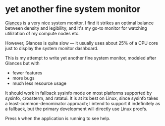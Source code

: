 # yet another fine system monitor

[Glances](https://glances.readthedocs.io/) is a very nice system monitor.  I
find it strikes an optimal balance between density and legibility, and it's my
go-to monitor for watching utilization of my compute nodes etc.

However, Glances is quite slow — it usually uses about 25% of a CPU core just to
display the system monitor dashboard.

This is my attempt to write yet another fine system monitor, modeled after
Glances but with

- fewer features
- more bugs
- much less resource usage

It should work in fallback sysinfo mode on most platforms supported by sysinfo,
crossterm, and ratatui.  It is at its best on Linux, since sysinfo takes a
least-common-denominator approach; I intend to support it indefinitely as a
fallback, but the primary development will directly use Linux procfs.

Press `h` when the application is running to see help.
